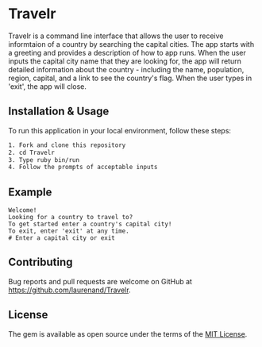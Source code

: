 # Travelr

Travelr is a command line interface that allows the user to receive informtaion of a country by searching the capital cities.
The app starts with a greeting and provides a description of how to app runs. When the user inputs the capital city name that they are looking for, the app will return detailed information about the country - including the name, population, region, capital, and a link to see the country's flag. When the user types in 'exit', the app will close.

## Installation & Usage

To run this application in your local environment, follow these steps:
```bash
1. Fork and clone this repository
2. cd Travelr
3. Type ruby bin/run
4. Follow the prompts of acceptable inputs
```
## Example

```
Welcome!
Looking for a country to travel to?
To get started enter a country's capital city!
To exit, enter 'exit' at any time.
# Enter a capital city or exit
```  

## Contributing

Bug reports and pull requests are welcome on GitHub at https://github.com/laurenand/Travelr.


## License

The gem is available as open source under the terms of the [MIT License](https://opensource.org/licenses/MIT).
